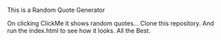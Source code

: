 This is a Random Quote Generator

On clicking ClickMe it shows random quotes...
Clone this repository.
And run the index.html to see how it looks.
All the Best.
